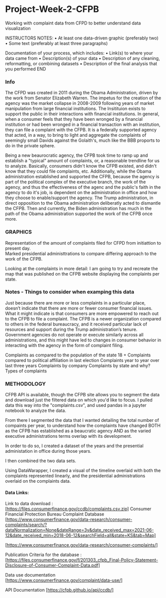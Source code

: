 # Project-Week-2-CFPB
Working with complaint data from CFPD to better understand data visualization

INSTRUCTORS NOTES: 
•	At least one data-driven graphic (preferably two)
•	Some text (preferably at least three paragraphs)

Documentation of your process, which includes:
•	Link(s) to where your data came from
•	Description(s) of your data
•	Description of any cleaning, reformatting, or combining datasets
•	Description of the final analysis that you performed
END 

### Info

The CFPD was created in 2011 during the Obama Administration, driven by the work from Senator Elizabeth Warren.  The impetus for the creation of the agency was the market collapse in 2008-2009 following years of market manipulation from large financial institutions.  The Insitituion exists to support the public in their interactions with financial institutions.  In general, when a consumer feels that they have been wronged by a financial institution or had been wronged in a financial transaction with an institution, they can file a complaint with the CFPB.  It is a federally supported agency that acted, in a way, to bring to light and aggregate the complaints of seemingly small Davids against the Golaith's, much like the BBB proports to do in the private sphere.  

Being a new beaurocratic agency, the CFPB took time to ramp up and establish a "typical" amount of complaints, or, a reasonable trendline for us to analyze.  Basically, consumers didn't know the CFPB existed, and didn't know that they could file complaints, etc.  Additionally, while the Obama administration established and supported the CFPB, because the agency is part of the political complex of the executive branch, the work of the agency, and thus the effectiveness of the agenc and the public's faith in the agency to do it's job, is dependent on the administration in office and how they choose to enable/support the agency.  The Trump administration, in direct opposition to the Obama administration deliberatly acted to dismantle the CFPB.  Then and currently, the Biden administration has much in the path of the Obama administration supported the work of the CFPB once more.


### GRAPHICS
Representation of the amount of complaints filed for CFPD from initiattion to present day.  
  Marked presidential administtrations to compare differing approach to the work of the CFPB.  
  
Looking at the complaints in more detail: 
  I am going to try and recreate the map that was published on the CFPB website displaying the complaints per state.  

### Notes - Things to consider when examping this data

Just because there are more or less complaints in a particular place, doesn’t indicate that there are more or fewer consumer financial issues.  What it might indicate is that consumers are more empowered to reach out to the CFPB to file a complaint. The CFPB is a newer organization compared to others in the federal bureaucracy, and it received particular lack of resources and support during the Trump administration’s tenure.  Government agencies do not operate or execute similarly across all administrations, and this might have led to changes in consumer behavior in interacting with the agency in the form of complaint filing. 

Complaints as compared to the population of the state 18 +
Complaints compared to political affiliation in last election
Complaints year to year over last three years
Complaints by company
Complaints by state and why?
Types of complaints

### METHODOLOGY

CFPB API is available, though the CFPB site allows you to segment the data and download just the filtered data on which you'd like to focus.  I pulled data this way into the "complaints.csv", and used pandas in a jupyter notebook to analyze the data.  

From there I segmented the data that I wanted detailing the total number of compaints per year, to understand how the complaints have changed BOTH as the CFPB has established as a beaucratic agency AND as the varied executive administrations terms overlap with its development. 

In order to do so, I created a dataset of the years and the presential administation in office during those years. 

I then combined the two data sets.  

Using DataWarapper, I created a visual of the timeline overlaid with both the complaints represented linearly, and the presidential administrations overlaid on the complaints data. 

#### Data Links: 

Link to data download : [https://files.consumerfinance.gov/ccdb/complaints.csv.zip]
Consumer Financial Protection Bureau Complaint Database
[https://www.consumerfinance.gov/data-research/consumer-complaints/search/?dataNormalization=None&dateRange=3y&date_received_max=2021-06-12&date_received_min=2018-06-12&searchField=all&state=KS&tab=Map]

[https://www.consumerfinance.gov/data-research/consumer-complaints/]


Publication Criteria for the database :
	[https://files.consumerfinance.gov/f/201303_cfpb_Final-Policy-Statement-Disclosure-of-Consumer-Complaint-Data.pdf] 

Data use documentation
	[https://www.consumerfinance.gov/complaint/data-use/]
	
API Documentation
	[https://cfpb.github.io/api/ccdb/] 
